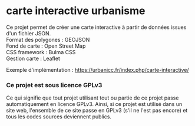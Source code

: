 # carte interactive urbanisme
Ce projet permet de créer une carte interactive à partir de données issues d'un fichier JSON.  
Format des polygones : GEOJSON  
Fond de carte : Open Street Map  
CSS framework : Bulma CSS  
Gestion carte : Leaflet  

Exemple d'implémentation : https://urbanicc.fr/index.php/carte-interactive/


### Ce projet est sous licence GPLv3
Ce qui signifie que tout projet utilisant tout ou partie de ce projet passe automatiquement en licence GPLv3.
Ainsi, si ce projet est utilisé dans un site web, l'ensemble de ce site passe en GPLv3 (s'il ne l'est pas encore) et tous les codes sources deviennent publics.
